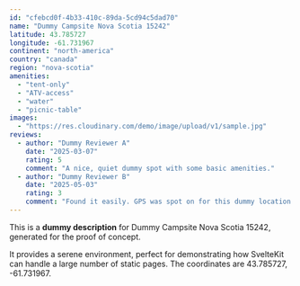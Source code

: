 ```yaml
---
id: "cfebcd0f-4b33-410c-89da-5cd94c5dad70"
name: "Dummy Campsite Nova Scotia 15242"
latitude: 43.785727
longitude: -61.731967
continent: "north-america"
country: "canada"
region: "nova-scotia"
amenities:
  - "tent-only"
  - "ATV-access"
  - "water"
  - "picnic-table"
images:
  - "https://res.cloudinary.com/demo/image/upload/v1/sample.jpg"
reviews:
  - author: "Dummy Reviewer A"
    date: "2025-03-07"
    rating: 5
    comment: "A nice, quiet dummy spot with some basic amenities."
  - author: "Dummy Reviewer B"
    date: "2025-05-03"
    rating: 3
    comment: "Found it easily. GPS was spot on for this dummy location."
---
```


This is a **dummy description** for Dummy Campsite Nova Scotia 15242, generated for the proof of concept.

It provides a serene environment, perfect for demonstrating how SvelteKit can handle a large number of static pages. The coordinates are 43.785727, -61.731967.

